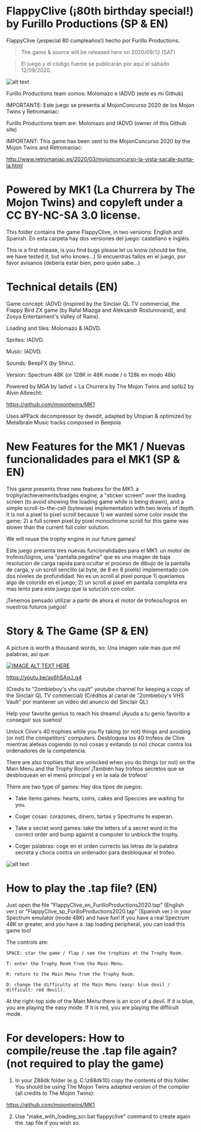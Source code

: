 # FlappyClive (¡80th birthday special!) by Furillo Productions (SP & EN)

FlappyClive (¡especial 80 cumpleaños!) hecho por Furillo Productions.

>The game & source will be released here on 2020/09/12 (SAT)

>El juego y el código fuente se publicarán por aquí el sábado 12/09/2020.

![alt text](https://raw.githubusercontent.com/Iadvd/RetrocomputingZXSpectrum/master/GameExamples/FlappyClive/FlappyClive_Caratula_CasetteCover.jpg)

Furillo Productions team somos: Molomazo e IADVD (este es mi Github)

IMPORTANTE: Este juego se presenta al MojonConcurso 2020 de los Mojon Twins y Retromaniac:

Furillo Productions team are: Molomazo and IADVD (owner of this Github site)

IMPORTANT: This game has been sent to the MojonConcurso 2020 by the Mojon Twins
and Retromaniac:

http://www.retromaniac.es/2020/03/mojonconcurso-la-vista-sacale-punta-la.html

# Powered by MK1 (La Churrera by The Mojon Twins) and copyleft under a CC BY-NC-SA 3.0 license.

This folder contains the game FlappyClive, in two versions: English and Spanish.
En esta carpeta hay dos versiones del juego: castellano e ingléís.

This is a first release, is you find bugs please let us know (should be fine, we have tested it, but who knows...)
Si encuentras fallos en el juego, por favor avísanos (debería estar bien, pero quién sabe...)

# Technical details (EN)

Game concept: IADVD (inspired by the Sinclair QL TV commercial, the Flappy Bird ZX game (by Rafal Miazga and Aleksandr Rostunovand), and Zosya Entertaiment's Valley of Rains).

Loading and tiles: Molomazo & IADVD.

Sprites: IADVD.

Music: IADVD.

Sounds: BeepFX (by Shiru).

Version: Spectrum 48K (or 128K in 48K mode / o 128k en modo 48k)

Powered by MGA by Iadvd + La Churrera by The Mojon Twins and splib2 by Alvin Albrecht:

https://github.com/mojontwins/MK1

Uses aPPack decompressor by dwedit, adapted by Utopian & optimized by Metalbrain
Music tracks composed in Beepola

# New Features for the MK1 / Nuevas funcionalidades para el MK1 (SP & EN)

This game presents three new features for the MK1: a trophy/achievements/badges engine, a
"sticker screen" over the loading screen (to avoid showing the loading game while is being 
drawn), and a simple scroll-to-the-cell (bytewise) implementation with two levels of depth. 
It is not a pixel to pixel scroll because 1) we wanted some color inside the game; 2) a full 
screen pixel by pixel monochrome scroll for this game was slower than the current full 
color solution.

We will reuse the trophy engine in our future games!

Este juego presenta tres nuevas funcionalidades para el MK1: un motor de trofeos/logros, una
"pantalla pegatina" que es una imagen de baja resolucion de carga rapida para ocultar el proceso
de dibujo de la pantalla de carga, y un scroll sencillo (al byte, de 8 en 8 pixels) implementado 
con dos niveles de profundidad. No es un scroll al pixel porque 1) queriamos algo de colorido 
en el juego; 2) un scroll al pixel en pantalla completa era mas lento para este juego que la 
solución con color. 

¡Tenemos pensado utilizar a partir de ahora el motor de trofeos/logros en nuestros futuros juegos!

# Story & The Game (SP & EN)

A picture is worth a thousand words, so:
Una imagen vale mas que mil palabras, así que:

[![IMAGE ALT TEXT HERE](https://img.youtube.com/vi/as6hsaqj_g4/0.jpg)](https://youtu.be/as6hSAqJ_g4)

https://youtu.be/as6hSAqJ_g4

(Credis to "2ombieboy's vhs vault" youtube channel for keeping a copy of the Sinclair QL TV commercial)
(Créditos al canal de "2ombieboy's VHS Vault" por mantener un vídeo del anuncio del Sinclair QL)

Help your favorite genius to reach his dreams!
¡Ayuda a tu genio favorito a conseguir sus sueños!

Unlock Clive's 40 trophies while you fly taking (or not) things and avoiding (or not) the competitors' computers.
Desbloquea los 40 trofeos de Clive mientras aleteas cogiendo (o no) cosas y evitando (o no) chocar contra los ordenadores de la competencia.

There are also trophies that are unlocked when you do things (or not) on the Main Menu and the Trophy Room!
¡También hay trofeos secretos que se desbloquean en el menú principal y en la sala de trofeos!

There are two type of games: 
Hay dos tipos de juegos:

- Take items games: hearts, coins, cakes and Speccies are waiting for you. 
- Coger cosas: corazones, dinero, tartas y Spectrums te esperan.

- Take a secret word games: take the letters of a secret word in the correct order and bump against a computer to unblock the trophy.
- Coger palabras: coge en el orden correcto las letras de la palabra secreta y choca contra un ordenador para desbloquear el trofeo.

![alt text](https://raw.githubusercontent.com/Iadvd/RetrocomputingZXSpectrum/master/GameExamples/FlappyClive/FlappyClive_Instrucciones_Instructions.jpg)

# How to play the .tap file? (EN)

Just open the file "FlappyClive_en_FurilloProductions2020.tap" (English ver.) or "FlappyClive_sp_FurilloProductions2020.tap" (Spanish ver.) in your Spectrum emulator (mode 48K) and have fun! If you have a real Spectrum 48K or greater, and you have a .tap loading peripheral, you can load this game too! 

The controls are:

    SPACE: star the game / flap / see the trophies at the Trophy Room.

    T: enter the Trophy Room from the Main Menu.

    R: return to the Main Menu from the Trophy Room.

    D: change the difficulty at the Main Menu (easy: blue devil / difficult: red devil).

At the right-top side of the Main Menu there is an icon of a devil. If it is blue, you are playing the easy mode. If it is red, you are playing the difficult mode.

	  
# For developers: How to compile/reuse the .tap file again? (not required to play the game)

1. In your Z88dk folder (e.g. C:\z88dk10) copy the contents of this folder. You should be using The Mojon Twins adapted version of the compiler (all credits to The Mojon Twins):

https://github.com/mojontwins/MK1

2. Use "make_with_loading_scr.bat flappyclive" command to create again the .tap file if you wish so.
